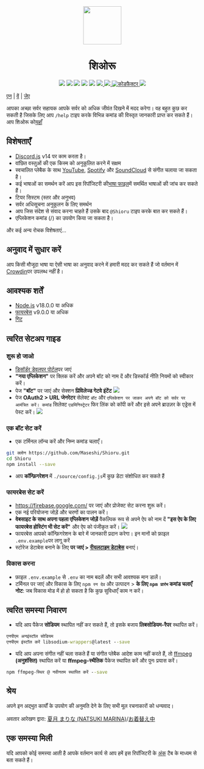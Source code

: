 <div align="center">
  <img src="https://raw.githubusercontent.com/Maseshi/Shioru/main/assets/icons/favicon-circle.png" width="100" />
  <h1>
    <strong>शिओरू</strong>
  </h1>
  <img src="https://img.shields.io/badge/discord.js-v14-7354F6?logo=discord&logoColor=white" />
  <img src="https://img.shields.io/github/stars/Maseshi/Shioru.svg?logo=github" />
  <img src="https://img.shields.io/github/v/release/Maseshi/Shioru">
  <img src="https://img.shields.io/github/license/Maseshi/Shioru.svg?logo=github" />
  <img src="https://img.shields.io/github/last-commit/Maseshi/Shioru">
  <a title="दर्जा" target="_blank" href="https://shioru.statuspage.io/">
    <img src="https://img.shields.io/badge/dynamic/json?logo=google-cloud&logoColor=white&label=status&query=status.indicator&url=https%3A%2F%2Fq60yrzp0cbgg.statuspage.io%2Fapi%2Fv2%2Fstatus.json" />
  </a>
  <a title="भीड़" target="_blank" href="https://crowdin.com/project/shioru-bot">
    <img src="https://badges.crowdin.net/shioru-bot/localized.svg">
  </a>
  <a title="कोडफैक्टर" target="_blank" href="https://www.codefactor.io/repository/github/maseshi/shioru">
    <img src="https://www.codefactor.io/repository/github/maseshi/shioru/badge" alt="कोडफैक्टर" />
  </a>
  <a title="टॉप.जी" target="_blank" href="https://top.gg/bot/704706906505347183">
    <img src="https://top.gg/api/widget/upvotes/704706906505347183.svg">
  </a>
</div>

[एन](https://github.com/Maseshi/Shioru/blob/main/documents/README.en.md) | [वें](https://github.com/Maseshi/Shioru/blob/main/documents/README.th.md) | [जेए](https://github.com/Maseshi/Shioru/blob/main/documents/README.ja.md)

आपका अच्छा सर्वर सहायक आपके सर्वर को अधिक जीवंत दिखने में मदद करेगा। वह बहुत कुछ कर सकती है जिसके लिए आप `/help` टाइप करके विभिन्न कमांड की विस्तृत जानकारी प्राप्त कर सकते हैं।आप शिओरू को[यहाँ](https://discord.com/api/oauth2/authorize?client_id=704706906505347183&permissions=8&scope=applications.commands%20bot&redirect_uri=https%3A%2F%2Fshiorus.web.app%2Fthanks-you)

## विशेषताएँ

- [Discord.js](https://discord.js.org/) v14 पर काम करता है।
- वांछित वस्तुओं की एक किस्म को अनुकूलित करने में सक्षम
- स्वचालित प्लेबैक के साथ [YouTube](https://www.youtube.com/), [Spotify](https://www.spotify.com/) और [SoundCloud](https://soundcloud.com/) से संगीत चलाया जा सकता है।
- कई भाषाओं का समर्थन करें आप इस रिपॉजिटरी की[भाषा फाइल](https://github.com/Maseshi/shioru/blob/main/source/languages)में समर्थित भाषाओं की जांच कर सकते हैं।
- टियर सिस्टम (स्तर और अनुभव)
- सर्वर अधिसूचना अनुकूलन के लिए समर्थन
- आप जिस संदेश से संवाद करना चाहते हैं उसके बाद `@Shioru` टाइप करके बात कर सकते हैं।
- एप्लिकेशन कमांड (/) का उपयोग किया जा सकता है।

और कई अन्य रोचक विशेषताएं...

## अनुवाद में सुधार करें

आप किसी मौजूदा भाषा या ऐसी भाषा का अनुवाद करने में हमारी मदद कर सकते हैं जो वर्तमान में [Crowdin](https://crowdin.com/project/shioru-bot)पर उपलब्ध नहीं है।

## आवश्यक शर्तें

- [Node.js](https://nodejs.org/) v18.0.0 या अधिक
- [फायरबेस](https://firebase.google.com/) v9.0.0 या अधिक
- [गिट](https://git-scm.com/downloads)

## त्वरित सेटअप गाइड

### शुरू हो जाओ

- [डिसॉर्डर डेवलपर पोर्टल](https://discord.com/developers/applications)पर जाएं
- **"नया एप्लिकेशन"** पर क्लिक करें और अपने बॉट को नाम दें और डिस्कॉर्ड नीति नियमों को स्वीकार करें।
- पेज **"बॉट"** पर जाएं और सेक्शन **प्रिविलेज्ड गेटवे इंटेंट** ![](https://raw.githubusercontent.com/Maseshi/Shioru/main/assets/images/discord-developer-portal-privileged-gateway-intents.png)
- पेज **OAuth2 > URL जेनरेटर** सेलेक्ट `बॉट` और `एप्लिकेशन पर जाकर अपने बॉट को सर्वर पर आमंत्रित करें। कमांड` सिलेक्ट `एडमिनिस्ट्रेटर` फिर लिंक को कॉपी करें और इसे अपने ब्राउज़र के एड्रेस में पेस्ट करें। ![](https://raw.githubusercontent.com/Maseshi/Shioru/main/assets/images/discord-developer-portal-scopes.png)

### एक बॉट सेट करें

- एक टर्मिनल लॉन्च करें और निम्न कमांड चलाएँ।

```bash
git क्लोन https://github.com/Maseshi/Shioru.git
cd Shioru
npm install --save
```

- आप **कॉन्फ़िगरेशन** में `./source/config.js`में कुछ डेटा संशोधित कर सकते हैं

### फायरबेस सेट करें

- https://firebase.google.com/ पर जाएं और प्रोजेक्ट सेट करना शुरू करें।
- एक नई परियोजना जोड़ें और चरणों का पालन करें।
- **वेबसाइट के साथ अपना पहला एप्लिकेशन जोड़ें** वैकल्पिक रूप से अपने ऐप को नाम दें **"इस ऐप के लिए फायरबेस होस्टिंग भी सेट करें"** और ऐप को पंजीकृत करें। ![](https://raw.githubusercontent.com/Maseshi/Shioru/main/assets/images/firebase-setup-web-application.png)
- फायरबेस आपको कॉन्फ़िगरेशन के बारे में जानकारी प्रदान करेगा। इन मानों को फ़ाइल `.env.example`पर लागू करें
- स्टोरेज डेटाबेस बनाने के लिए **पर जाएं > [रीयलटाइम डेटाबेस](https://console.firebase.google.com/u/0/project/_/database/data)** बनाएं।

### विकास करना

- फ़ाइल `.env.example` से `.env` का नाम बदलें और सभी आवश्यक मान डालें।
- टर्मिनल पर जाएं और विकास के लिए `npm रन देव` और उत्पादन > **के लिए `npm प्रारंभ` कमांड चलाएँ नोट**: जब विकास मोड में हो हो सकता है कि कुछ सुविधाएँ काम न करें।

## त्वरित समस्या निवारण

- यदि आप पैकेज **सोडियम** स्थापित नहीं कर सकते हैं, तो इसके बजाय **लिबसोडियम-रैपर** स्थापित करें।
```bat
एनपीएम अनइंस्टॉल सोडियम
एनपीएम इंस्टॉल करें libsodium-wrappers@latest --save
```
- यदि आप अपना संगीत नहीं चला सकते हैं या संगीत प्लेबैक आदेश काम नहीं करते हैं, तो [ffmpeg](https://ffmpeg.org/download.html) **(अनुशंसित)** स्थापित करें या **ffmpeg-स्थैतिक** पैकेज स्थापित करें और पुनः प्रयास करें।
```bat
npm ffmpeg-स्थिर @ नवीनतम स्थापित करें --save
```

## श्रेय

अपने इन अद्भुत कार्यों के उपयोग की अनुमति देने के लिए सभी मूल रचनाकारों को धन्यवाद।

अवतार आरेखण द्वारा: [夏月 まりな (NATSUKI MARINA)](https://www.pixiv.net/en/users/482462)/[お着替え中](https://www.pixiv.net/en/artworks/76075098)

## एक समस्या मिली

यदि आपको कोई समस्या आती है आपके वर्तमान कार्य से आप हमें इस रिपॉजिटरी के [अंक](https://github.com/Maseshi/Shioru/issues) टैब के माध्यम से बता सकते हैं।
